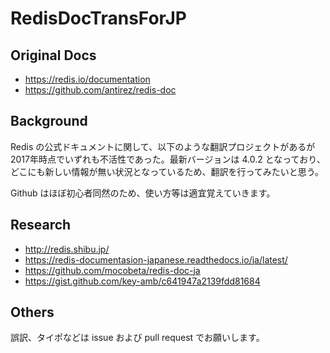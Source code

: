 # RedisDocTransForJP

## Original Docs

* https://redis.io/documentation
* https://github.com/antirez/redis-doc

## Background

Redis の公式ドキュメントに関して、以下のような翻訳プロジェクトがあるが2017年時点でいずれも不活性であった。最新バージョンは 4.0.2 となっており、どこにも新しい情報が無い状況となっているため、翻訳を行ってみたいと思う。

Github はほぼ初心者同然のため、使い方等は適宜覚えていきます。

## Research

* http://redis.shibu.jp/
* https://redis-documentasion-japanese.readthedocs.io/ja/latest/
* https://github.com/mocobeta/redis-doc-ja
* https://gist.github.com/key-amb/c641947a2139fdd81684

## Others

誤訳、タイポなどは issue および pull request でお願いします。
